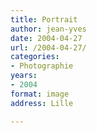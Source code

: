 ```yaml
---
title: Portrait
author: jean-yves
date: 2004-04-27
url: /2004-04-27/
categories:
- Photographie
years:
- 2004
format: image
address: Lille

---
```

